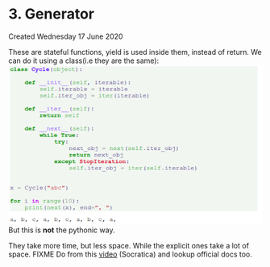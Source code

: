 # 3. Generator
Created Wednesday 17 June 2020

These are stateful functions, yield is used inside them, instead of return.
We can do it using a class(i.e they are the same):
![](./3._Generator/pasted_image.png)
But this is **not** the pythonic way.

They take more time, but less space. While the explicit ones take a lot of space.
FIXME
Do from this [video](https://www.youtube.com/watch?v=gMompY5MyPg&list=PLi01XoE8jYohWFPpC17Z-wWhPOSuh8Er-&index=37) (Socratica) and lookup official docs too.

